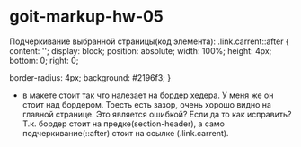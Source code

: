 # goit-markup-hw-05

Подчеркивание выбранной страницы(код элемента): .link.carrent::after { content: ''; display: block;
position: absolute; width: 100%; height: 4px; bottom: 0; right: 0;

border-radius: 4px; background: #2196f3; }

- в макете стоит так что налезает на бордер хедера. У меня же он стоит над бордером. Тоесть есть
  зазор, очень хорошо видно на главной странице. Это является ошибкой? Если да то как исправить?
  Т.к. бордер стоит на предке(section-header), а само подчеркивание(::after) стоит на ссылке
  (.link.carrent).
